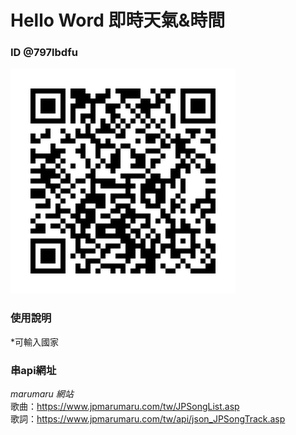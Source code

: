 # Hello Word 即時天氣&時間
 
 ### ID @797lbdfu


![Alt text](https://github.com/PeggyLan/node-line-PeggyLan/blob/master/bot_qrcode.png)

### 使用說明
*可輸入國家


### 串api網址
*marumaru 網站* <br />
歌曲：https://www.jpmarumaru.com/tw/JPSongList.asp <br />
歌詞：https://www.jpmarumaru.com/tw/api/json_JPSongTrack.asp <br />
